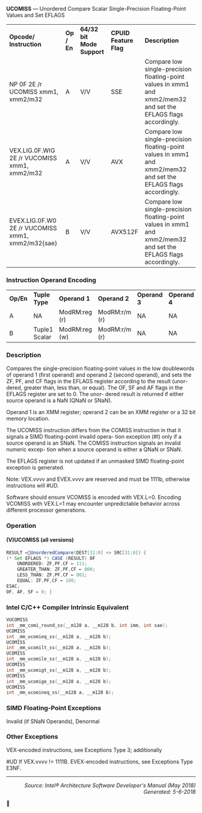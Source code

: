 <b>UCOMISS</b> — Unordered Compare Scalar Single-Precision Floating-Point Values and Set EFLAGS
<table>
	<tr>
		<td><b>Opcode/ Instruction</b></td>
		<td><b>Op / En</b></td>
		<td><b>64/32 bit Mode Support</b></td>
		<td><b>CPUID Feature Flag</b></td>
		<td><b>Description</b></td>
	</tr>
	<tr>
		<td>NP 0F 2E /r UCOMISS xmm1, xmm2/m32</td>
		<td>A</td>
		<td>V/V</td>
		<td>SSE</td>
		<td>Compare low single-precision floating-point values in xmm1 and xmm2/mem32 and set the EFLAGS flags accordingly.</td>
	</tr>
	<tr>
		<td>VEX.LIG.0F.WIG 2E /r VUCOMISS xmm1, xmm2/m32</td>
		<td>A</td>
		<td>V/V</td>
		<td>AVX</td>
		<td>Compare low single-precision floating-point values in xmm1 and xmm2/mem32 and set the EFLAGS flags accordingly.</td>
	</tr>
	<tr>
		<td>EVEX.LIG.0F.W0 2E /r VUCOMISS xmm1, xmm2/m32{sae}</td>
		<td>B</td>
		<td>V/V</td>
		<td>AVX512F</td>
		<td>Compare low single-precision floating-point values in xmm1 and xmm2/mem32 and set the EFLAGS flags accordingly.</td>
	</tr>
</table>


### Instruction Operand Encoding
<table>
	<tr>
		<td><b>Op/En</b></td>
		<td><b>Tuple Type</b></td>
		<td><b>Operand 1</b></td>
		<td><b>Operand 2</b></td>
		<td><b>Operand 3</b></td>
		<td><b>Operand 4</b></td>
	</tr>
	<tr>
		<td>A</td>
		<td>NA</td>
		<td>ModRM:reg (r)</td>
		<td>ModRM:r/m (r)</td>
		<td>NA</td>
		<td>NA</td>
	</tr>
	<tr>
		<td>B</td>
		<td>Tuple1 Scalar</td>
		<td>ModRM:reg (w)</td>
		<td>ModRM:r/m (r)</td>
		<td>NA</td>
		<td>NA</td>
	</tr>
</table>


### Description
Compares the single-precision floating-point values in the low doublewords of operand 1 (first operand) and
operand 2 (second operand), and sets the ZF, PF, and CF flags in the EFLAGS register according to the result (unor-
dered, greater than, less than, or equal). The OF, SF and AF flags in the EFLAGS register are set to 0. The unor-
dered result is returned if either source operand is a NaN (QNaN or SNaN).

Operand 1 is an XMM register; operand 2 can be an XMM register or a 32 bit memory location.

The UCOMISS instruction differs from the COMISS instruction in that it signals a SIMD floating-point invalid opera-
tion exception (\#I) only if a source operand is an SNaN. The COMISS instruction signals an invalid numeric excep-
tion when a source operand is either a QNaN or SNaN.

The EFLAGS register is not updated if an unmasked SIMD floating-point exception is generated.

Note: VEX.vvvv and EVEX.vvvv are reserved and must be 1111b, otherwise instructions will \#UD.

Software should ensure VCOMISS is encoded with VEX.L=0. Encoding VCOMISS with VEX.L=1 may encounter
unpredictable behavior across different processor generations.

### Operation


#### (V)UCOMISS (all versions)
```java
RESULT ←UnorderedCompare(DEST[31:0] <> SRC[31:0]) {
(* Set EFLAGS *) CASE (RESULT) OF
    UNORDERED: ZF,PF,CF ← 111;
    GREATER_THAN: ZF,PF,CF ← 000;
    LESS_THAN: ZF,PF,CF ← 001;
    EQUAL: ZF,PF,CF ← 100;
ESAC;
OF, AF, SF ← 0; }
```
### Intel C/C++ Compiler Intrinsic Equivalent
```c
VUCOMISS
int _mm_comi_round_ss(__m128 a, __m128 b, int imm, int sae); 
UCOMISS
int _mm_ucomieq_ss(__m128 a, __m128 b);
UCOMISS 
int _mm_ucomilt_ss(__m128 a, __m128 b);
UCOMISS 
int _mm_ucomile_ss(__m128 a, __m128 b);
UCOMISS 
int _mm_ucomigt_ss(__m128 a, __m128 b);
UCOMISS 
int _mm_ucomige_ss(__m128 a, __m128 b);
UCOMISS
int _mm_ucomineq_ss(__m128 a, __m128 b);
```
### SIMD Floating-Point Exceptions
Invalid (if SNaN Operands), Denormal

### Other Exceptions

VEX-encoded instructions, see Exceptions Type 3; additionally
<p>#UD
If VEX.vvvv != 1111B.
EVEX-encoded instructions, see Exceptions Type E3NF.

 --- 
<p align="right"><i>Source: Intel® Architecture Software Developer's Manual (May 2018)<br>Generated: 5-6-2018</i></p>
